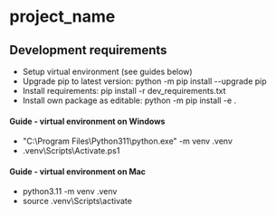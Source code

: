 # project_name

## Development requirements

- Setup virtual environment (see guides below)
- Upgrade pip to latest version: python -m pip install --upgrade pip
- Install requirements: pip install -r dev_requirements.txt
- Install own package as editable: python -m pip install -e .

#### Guide - virtual environment on Windows
- "C:\Program Files\Python311\python.exe" -m venv .venv
- .venv\Scripts\Activate.ps1

#### Guide - virtual environment on Mac
- python3.11 -m venv .venv
- source .venv\Scripts\activate
